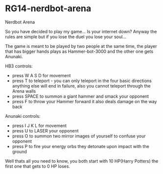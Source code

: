 # RG14-nerdbot-arena
Nerdbot Arena

So you have decided to play my game... Is your internet down?
Anyway the rules are simple but if you lose the duel you lose your soul... 

The game is meant to be played by two people at the same time, the player that has bigger hands plays as Hammer-bot-3000 and the other one gets Anunaki. 

HB3 controls:

- press W A S D for movement
- press T to teleport - you can only teleport in the four basic directions anything else will end in failure, also you cannot teleport through the Arena walls
- press SPACE to summon a giant hammer and smack your opponent
- press F to throw your Hammer forward it also deals damage on the way back

Anunaki controls:

- press I J K L for movement
- press U to LASER your opponent
- press O to summon two mirror images of yourself to confuse your opponent
- press P to fire your energy orbs they detonate upon impact with the ground

Well thats all you need to know, you both start with 10 HP(Harry Potters) the first one that gets to 0 HP loses.


